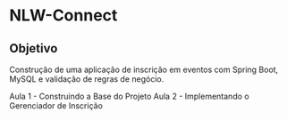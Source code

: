 # NLW-Connect

## Objetivo

Construção de uma aplicação de inscrição em eventos com Spring Boot, MySQL e validação de regras de negócio.

Aula 1 - Construindo a Base do Projeto
Aula 2 - Implementando o Gerenciador de Inscrição